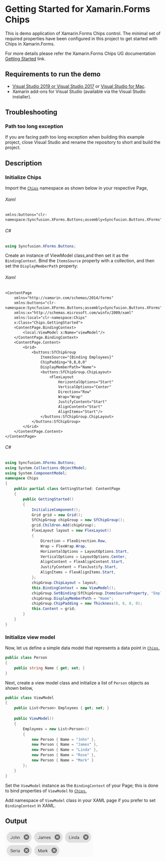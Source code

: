 # Getting Started for Xamarin.Forms Chips
This is demo application of Xamarin.Forms Chips control. The minimal set of required properties have been configured in this project to get started with Chips in Xamarin.Forms.

For more details please refer the Xamarin.Forms Chips UG documentation [Getting Started](https://help.syncfusion.com/xamarin/chips/getting-started) link.

## <a name="requirements-to-run-the-demo"></a>Requirements to run the demo ##

* [Visual Studio 2019 or Visual Studio 2017](https://visualstudio.microsoft.com/downloads/) or [Visual Studio for Mac](https://visualstudio.microsoft.com/vs/mac/).
* Xamarin add-ons for Visual Studio (available via the Visual Studio installer).

## <a name="troubleshooting"></a>Troubleshooting ##
### Path too long exception
If you are facing path too long exception when building this example project, close Visual Studio and rename the repository to short and build the project.

## <a name="description"></a>Description ##

### Initialize Chips

Import the [`Chips`](https://help.syncfusion.com/cr/xamarin/Syncfusion.XForms.Buttons.html) namespace as shown below in your respective Page,

###### Xaml
```xaml
xmlns:buttons="clr-namespace:Syncfusion.XForms.Buttons;assembly=Syncfusion.Buttons.XForms"
```
###### C#
```C#
using Syncfusion.XForms.Buttons;
```

Create an instance of ViewModel class,and then set it as the `BindingContext`. Bind the `ItemsSource` property with a collection, and then set the `DisplayMemberPath` property:

###### Xaml
```xaml
<ContentPage
	xmlns="http://xamarin.com/schemas/2014/forms"
	xmlns:buttons="clr-namespace:Syncfusion.XForms.Buttons;assembly=Syncfusion.Buttons.XForms"
	xmlns:x="http://schemas.microsoft.com/winfx/2009/xaml"
	xmlns:local="clr-namespace:Chips"
	x:Class="Chips.GettingStarted">
	<ContentPage.BindingContext>
		<local:ViewModel x:Name="viewModel"/>
	</ContentPage.BindingContext>
	<ContentPage.Content>
		<Grid>
			<buttons:SfChipGroup 
				ItemsSource="{Binding Employees}" 
				ChipPadding="8,8,0,0" 
				DisplayMemberPath="Name">
				<buttons:SfChipGroup.ChipLayout>
					<FlexLayout 
						HorizontalOptions="Start" 
						VerticalOptions="Center" 
						Direction="Row" 
						Wrap="Wrap"
						JustifyContent="Start"
						AlignContent="Start" 
						AlignItems="Start"/>
				</buttons:SfChipGroup.ChipLayout>
			</buttons:SfChipGroup>  
		</Grid>
	</ContentPage.Content>
</ContentPage>
```
###### C#
```C#
using Syncfusion.XForms.Buttons;
using System.Collections.ObjectModel;
using System.ComponentModel;
namespace Chips
{
	public partial class GettingStarted: ContentPage
	{
		public GettingStarted()
		{
			InitializeComponent();
			Grid grid = new Grid();
			SfChipGroup chipGroup = new SfChipGroup();
			grid.Children.Add(chipGroup);
			FlexLayout layout = new FlexLayout()
			{
				Direction = FlexDirection.Row,
				Wrap = FlexWrap.Wrap,
				HorizontalOptions = LayoutOptions.Start,
				VerticalOptions = LayoutOptions.Center,
				AlignContent = FlexAlignContent.Start,
				JustifyContent = FlexJustify.Start,
				AlignItems = FlexAlignItems.Start,
			};
			chipGroup.ChipLayout = layout;
			this.BindingContext = new ViewModel();
			chipGroup.SetBinding(SfChipGroup.ItemsSourceProperty, "Employees");
			chipGroup.DisplayMemberPath = "Name";
			chipGroup.ChipPadding = new Thickness(8, 8, 0, 0);
			this.Content = grid;
		}
	}
}
```

### Initialize view model

Now, let us define a simple data model that represents a data point in [`Chips`.](https://help.syncfusion.com/cr/xamarin/Syncfusion.XForms.Buttons.html)

```C#
public class Person   
{   
    public string Name { get; set; }
}
``` 

Next, create a view model class and initialize a list of `Person` objects as shown below,

```C#
public class ViewModel  
{
    public List<Person> Employees { get; set; }      

    public ViewModel()    
    {
        Employees = new List<Person>()
        {
            new Person { Name = "John" },
            new Person { Name = "James" },
            new Person { Name = "Linda" },
            new Person { Name = "Rose" },
            new Person { Name = "Mark" }
        }; 
    }
}
```

Set the `ViewModel` instance as the `BindingContext` of your Page; this is done to bind properties of `ViewModel` to [`Chips`.](https://help.syncfusion.com/cr/xamarin/Syncfusion.XForms.Buttons.html)

 Add namespace of `ViewModel` class in your XAML page if you prefer to set `BindingContext` in XAML.

## <a name="output"></a>Output ##

![Xamarin.Forms Getting_Started Chips image](Getting_Started_Chips_image.png)
